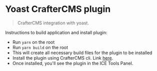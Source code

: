 # Yoast CrafterCMS plugin

> CrafterCMS integration with yoast.

Instructions to build application and install plugin:
- Run `yarn` on the root
- Run `yarn build` on the root
- This will create all necessary build files for the plugin to be installed
- Install the plugin using CrafterCMS cli. Link [here](https://docs.craftercms.org/en/4.0/system-administrators/devcontentops-toolkit/copy-plugin.html).
- Once installed, you'll see the plugin in the ICE Tools Panel.